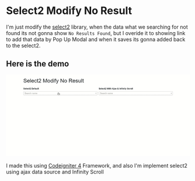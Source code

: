 # Select2 Modify No Result

I'm just modify the [select2](http://select2.org) library, when the data what we searching for not found its not gonna show `No Results Found`, but I overide it to showing link to add that data by Pop Up Modal and when it saves its gonna added back to the select2.

## Here is the demo
![](demo.gif)

I made this using [Codeigniter 4](https://codeigniter.com) Framework, and also I'm implement select2 using ajax data source and Infinity Scroll
